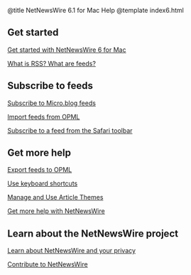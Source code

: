 @title NetNewsWire 6.1 for Mac Help
@template index6.html

Get started
-----------

[Get started with NetNewsWire 6 for Mac](getting-started.html)

[What is RSS? What are feeds?](what-is-rss.html)


Subscribe to feeds
------------------

[Subscribe to Micro.blog feeds](micro-blog-feeds.html)

[Import feeds from OPML](import-opml.html)

[Subscribe to a feed from the Safari toolbar](safari-extension.html)


Get more help
-------------

[Export feeds to OPML](export-opml.html)

[Use keyboard shortcuts](keyboard-shortcuts.html)

[Manage and Use Article Themes](themes.html)

[Get more help with NetNewsWire](get-more-help.html)


Learn about the NetNewsWire project
-----------------------------------

[Learn about NetNewsWire and your privacy](privacy.html)

[Contribute to NetNewsWire](contributing.html)
